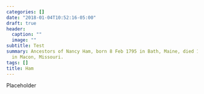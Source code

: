 ```yaml
---
categories: []
date: "2018-01-04T10:52:16-05:00"
draft: true
header:
  caption: ""
  image: ""
subtitle: Test
summary: Ancestors of Nancy Ham, born 8 Feb 1795 in Bath, Maine, died 10 Sep 1875
  in Macon, Missouri.
tags: []
title: Ham
---
```


Placeholder
